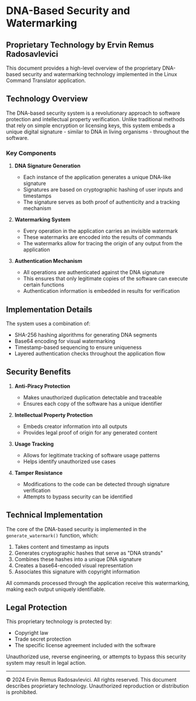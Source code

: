 # DNA-Based Security and Watermarking

## Proprietary Technology by Ervin Remus Radosavlevici

This document provides a high-level overview of the proprietary DNA-based security and watermarking technology implemented in the Linux Command Translator application.

## Technology Overview

The DNA-based security system is a revolutionary approach to software protection and intellectual property verification. Unlike traditional methods that rely on simple encryption or licensing keys, this system embeds a unique digital signature - similar to DNA in living organisms - throughout the software.

### Key Components

1. **DNA Signature Generation**
   - Each instance of the application generates a unique DNA-like signature
   - Signatures are based on cryptographic hashing of user inputs and timestamps
   - The signature serves as both proof of authenticity and a tracking mechanism

2. **Watermarking System**
   - Every operation in the application carries an invisible watermark
   - These watermarks are encoded into the results of commands
   - The watermarks allow for tracing the origin of any output from the application

3. **Authentication Mechanism**
   - All operations are authenticated against the DNA signature
   - This ensures that only legitimate copies of the software can execute certain functions
   - Authentication information is embedded in results for verification

## Implementation Details

The system uses a combination of:

- SHA-256 hashing algorithms for generating DNA segments
- Base64 encoding for visual watermarking
- Timestamp-based sequencing to ensure uniqueness
- Layered authentication checks throughout the application flow

## Security Benefits

1. **Anti-Piracy Protection**
   - Makes unauthorized duplication detectable and traceable
   - Ensures each copy of the software has a unique identifier

2. **Intellectual Property Protection**
   - Embeds creator information into all outputs
   - Provides legal proof of origin for any generated content

3. **Usage Tracking**
   - Allows for legitimate tracking of software usage patterns
   - Helps identify unauthorized use cases

4. **Tamper Resistance**
   - Modifications to the code can be detected through signature verification
   - Attempts to bypass security can be identified

## Technical Implementation

The core of the DNA-based security is implemented in the `generate_watermark()` function, which:

1. Takes content and timestamp as inputs
2. Generates cryptographic hashes that serve as "DNA strands"
3. Combines these hashes into a unique DNA signature
4. Creates a base64-encoded visual representation
5. Associates this signature with copyright information

All commands processed through the application receive this watermarking, making each output uniquely identifiable.

## Legal Protection

This proprietary technology is protected by:

- Copyright law
- Trade secret protection
- The specific license agreement included with the software

Unauthorized use, reverse engineering, or attempts to bypass this security system may result in legal action.

---

© 2024 Ervin Remus Radosavlevici. All rights reserved.
This document describes proprietary technology.
Unauthorized reproduction or distribution is prohibited.